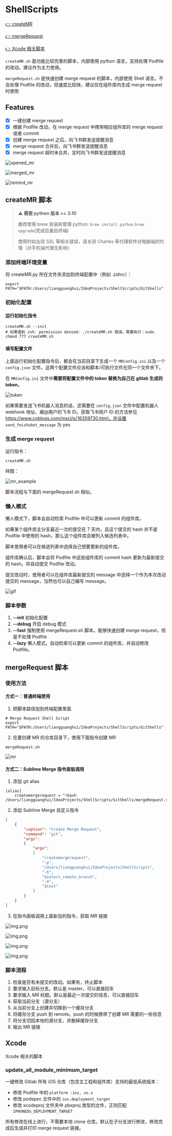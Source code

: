 # ShellScripts

[👉 createMR](https://gitlab.com/Lguanghui/ShellScripts/-/blob/master/README.md#createmr-%E8%84%9A%E6%9C%AC)

[👉 mergeRequest](https://gitlab.com/Lguanghui/ShellScripts#mergerequest-%E8%84%9A%E6%9C%AC)

[👉 Xcode 相关脚本](#xcode)

`createMR.sh` 是功能比较完善的脚本，内部使用 python 语言，支持处理 Podfile 的改动，建议作为主力使用。

`mergeRequest.sh` 是快速创建 merge request 的脚本，内部使用 Shell 语言。不会处理 Podfile 的改动，但速度比较快，建议仅在组件库内生成 merge request 时使用

## Features

- [x] 一键创建 merge request
- [x] 根据 Podfile 改动，在 merge request 中携带相应组件库的 merge request 或者 commit
- [x] 创建 merge request 之后，向飞书群发送提醒消息
- [x] merge request 合并后，向飞书群发送提醒消息
- [x] merge request 超时未合并，定时向飞书群发送提醒消息

![opened_mr](images/merge_request_opened.png)

![merged_mr](images/merge_request_merged.png)

![remind_mr](images/merge_request_remind.png)

## createMR 脚本

> **⚠️ 需要 python 版本 >= 3.10**
> 
> 推荐使用 brew 安装和管理 python: `brew install python` `brew upgrade`(完成后重启终端)
>
> 使用时如出现 SSL 等相关错误，请关闭 Charles 等代理软件对电脑端的代理（对手机端代理无影响）

### 添加终端环境变量

将 createMR.py 所在文件夹添加到终端配置中（例如 .zshrc）：

```shell
export PATH="$PATH:/Users/liangguanghui/IdeaProjects/ShellScripts/GitShells"
```

### 初始化配置

#### 运行初始化指令

```shell
createMR.sh --init
# 如果遇到 zsh: permission denied: ./createMR.sh 错误。需要执行：sudo chmod 777 createMR.sh
```

#### 填写配置文件

上面运行初始化配置指令后，都会在当前目录下生成一个 `MRConfig.ini` 以及一个 `config.json` 文件。这两个配置文件应该和脚本/可执行文件在同一个文件夹下。

在 `MRConfig.ini` 文件中**需要将配置文件中的 token 替换为自己在 gitlab 生成的 token**。

![token](images/gitlab_token.png)

如果需要发送飞书机器人消息的话，还需要在 `config.json` 文件中配置机器人 webhook 地址、被@用户的飞书 ID。获取飞书用户 ID 的方法参见 https://www.cnblogs.com/mxcl/p/16359730.html，并设置 `send_feishubot_message` 为 yes

### 生成 merge request

运行指令：

```shell
createMR.sh
```

样图：

![mr_example](images/create_mr_screen_shot.png)

脚本流程与下面的 mergeRequest.sh 相似。

### 懒人模式

懒人模式下，脚本会自动检索 Podfile 中可以更新 commit 的组件库。

如果某个组件库主分支最近一次的提交在 7 天内，且这个提交的 hash 并不是 Podfile 中使用的 hash，那么这个组件库会被列入候选列表中。

脚本使用者可以在候选列表中选择自己想要更新的组件库。

组件库确认后，脚本会将 Podfile 中这些组件库的 commit hash 更新为最新提交的 hash。并自动提交 Podfile 改动。

提交改动时，使用者可以在组件库最新提交的 message 中选择一个作为本次改动提交的 message，当然也可以自己编写 message。

![gif](images/20230722184206.gif)

### 脚本参数

1. **--init** 初始化配置
2. **--debug** 开启 debug 模式
3. **--fast** 强制使用 mergeRequest.sh 脚本。能够快速创建 merge request，但是不处理 Podfile
4. **--lazy** 懒人模式。自动检索可以更新 commit 的组件库，并自动修改 Podfile。

## mergeRequest 脚本

### 使用方法

#### 方式一：普通终端使用

1. 把脚本路径加到终端配置里面

```shell
# Merge Request Shell Script
export PATH="$PATH:/Users/liangguanghui/IdeaProjects/ShellScripts/GitShells"
```

2. 在要创建 MR 的仓库目录下，使用下面指令创建 MR

```shell
mergeRequest.sh
```
![mr](images/img.png)

#### 方式二：Sublime Merge 指令面板调用

1. 添加 git alias

```shell
[alias]
	createmergerequest = "!bash /Users/liangguanghui/IdeaProjects/ShellScripts/GitShells/mergeRequest.sh"
```

2. 添加 Sublime Merge 自定义指令

```json
[
    {
        "caption": "Create Merge Request",
        "command": "git",
        "args":
        {
            "argv":
            [
                "createmergerequest",
                "-p",
                "/Users/liangguanghui/IdeaProjects/ShellScripts",
                "-b",
                "$select_remote_branch",
                "-m",
                "$text"
            ]
        }
    }
]
```

3. 在指令面板调用上面新加的指令，获取 MR 链接

![img.png](images/sublime_merge_createMR.png)

![img.png](images/sublime_merge_createMR2.png)

![img.png](images/sublime_merge_createMR3.png)

![img.png](images/sublime_merge_mr.png)

### 脚本流程

1. 检查是否有未提交的改动。如果有，终止脚本
2. 要求输入目标分支。默认是 master，可以直接回车
3. 要求输入 MR 标题。默认是最近一次提交的信息，可以直接回车
4. 获取当前分支（源分支）
5. 从当前分支上创建并切换到一个缓存分支
6. 将缓存分支 push 到 remote。push 的时候携带了创建 MR 需要的一些信息
7. 将分支切回本地的源分支，并删掉缓存分支
8. 输出 MR 链接

## Xcode

<span id="xcode">Xcode 相关的脚本</span>

### update_all_module_minimum_target

一键修改 Gitlab 所有 iOS 仓库（包含主工程和组件库）支持的最低系统版本：

- 修改 Podfile 中的 `platform :ios, xx.x`
- 修改 podspec 文件中的 `ios.deployment_target`
- 修改 xcodeproj 文件夹中 pbxproj 类型的文件，正则匹配 `IPHONEOS_DEPLOYMENT_TARGET`

所有修改在线上进行，不需要本地 clone 仓库。默认在子分支进行修改，修改完成后生成并打印 merge request 链接。